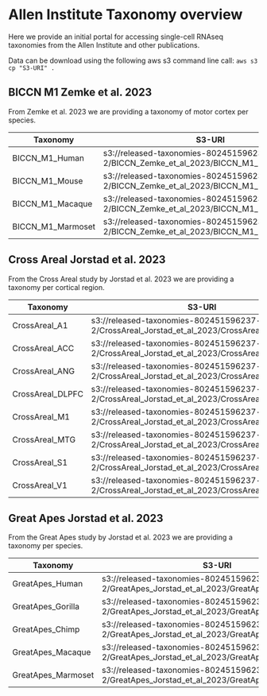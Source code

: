 # Allen Institute Taxonomy overview

Here we provide an initial portal for accessing single-cell RNAseq taxonomies from the Allen Institute and other publications. 

Data can be download using the following aws s3 command line call: `aws s3 cp "S3-URI" .`

## BICCN M1 Zemke et al. 2023

From Zemke et al. 2023 we are providing a taxonomy of motor cortex per species.

| Taxonomy | S3-URI |
| -------- | ------ |
| BICCN_M1_Human | s3://released-taxonomies-802451596237-us-west-2/BICCN_Zemke_et_al_2023/BICCN_M1_Human.h5ad |
| BICCN_M1_Mouse | s3://released-taxonomies-802451596237-us-west-2/BICCN_Zemke_et_al_2023/BICCN_M1_Mouse.h5ad |
| BICCN_M1_Macaque | s3://released-taxonomies-802451596237-us-west-2/BICCN_Zemke_et_al_2023/BICCN_M1_Macaque.h5ad |
| BICCN_M1_Marmoset | s3://released-taxonomies-802451596237-us-west-2/BICCN_Zemke_et_al_2023/BICCN_M1_Marmoset.h5ad |

## Cross Areal Jorstad et al. 2023

From the Cross Areal study by Jorstad et al. 2023 we are providing a taxonomy per cortical region.



| Taxonomy | S3-URI |
| -------- | ------ |
| CrossAreal_A1 | s3://released-taxonomies-802451596237-us-west-2/CrossAreal_Jorstad_et_al_2023/CrossAreal_A1.h5ad |
| CrossAreal_ACC | s3://released-taxonomies-802451596237-us-west-2/CrossAreal_Jorstad_et_al_2023/CrossAreal_ACC.h5ad |
| CrossAreal_ANG | s3://released-taxonomies-802451596237-us-west-2/CrossAreal_Jorstad_et_al_2023/CrossAreal_ANG.h5ad |
| CrossAreal_DLPFC | s3://released-taxonomies-802451596237-us-west-2/CrossAreal_Jorstad_et_al_2023/CrossAreal_DLPFC.h5ad |
| CrossAreal_M1 | s3://released-taxonomies-802451596237-us-west-2/CrossAreal_Jorstad_et_al_2023/CrossAreal_M1.h5ad |
| CrossAreal_MTG | s3://released-taxonomies-802451596237-us-west-2/CrossAreal_Jorstad_et_al_2023/CrossAreal_MTG.h5ad |
| CrossAreal_S1 | s3://released-taxonomies-802451596237-us-west-2/CrossAreal_Jorstad_et_al_2023/CrossAreal_S1.h5ad |
| CrossAreal_V1 | s3://released-taxonomies-802451596237-us-west-2/CrossAreal_Jorstad_et_al_2023/CrossAreal_V1.h5ad |

## Great Apes Jorstad et al. 2023

From the Great Apes study by Jorstad et al. 2023 we are providing a taxonomy per species.

| Taxonomy | S3-URI |
| -------- | ------ |
| GreatApes_Human | s3://released-taxonomies-802451596237-us-west-2/GreatApes_Jorstad_et_al_2023/GreatApes_Human.h5ad |
| GreatApes_Gorilla | s3://released-taxonomies-802451596237-us-west-2/GreatApes_Jorstad_et_al_2023/GreatApes_Gorilla.h5ad |
| GreatApes_Chimp | s3://released-taxonomies-802451596237-us-west-2/GreatApes_Jorstad_et_al_2023/GreatApes_Chimp.h5ad |
| GreatApes_Macaque | s3://released-taxonomies-802451596237-us-west-2/GreatApes_Jorstad_et_al_2023/GreatApes_Macaque.h5ad |
| GreatApes_Marmoset | s3://released-taxonomies-802451596237-us-west-2/GreatApes_Jorstad_et_al_2023/GreatApes_Marmoset.h5ad |


